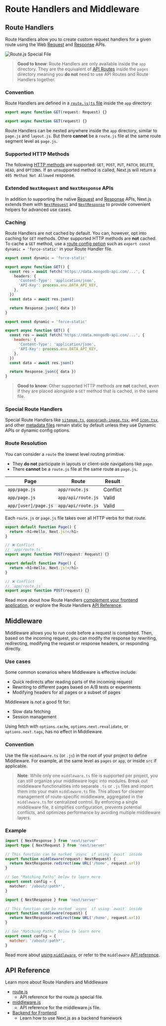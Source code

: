 # Route Handlers and Middleware

## Route Handlers

Route Handlers allow you to create custom request handlers for a given route using the Web [Request](https://developer.mozilla.org/docs/Web/API/Request) and [Response](https://developer.mozilla.org/docs/Web/API/Response) APIs.

![Route.js Special File](https://h8DxKfmAPhn8O0p3.public.blob.vercel-storage.com/docs/light/route-special-file.png)

> **Good to know**: Route Handlers are only available inside the `app` directory. They are the equivalent of [API Routes](/docs/pages/building-your-application/routing/api-routes.md) inside the `pages` directory meaning you **do not** need to use API Routes and Route Handlers together.

### Convention

Route Handlers are defined in a [`route.js|ts` file](/docs/app/api-reference/file-conventions/route.md) inside the `app` directory:

```ts filename="app/api/route.ts" switcher
export async function GET(request: Request) {}
```

```js filename="app/api/route.js" switcher
export async function GET(request) {}
```

Route Handlers can be nested anywhere inside the `app` directory, similar to `page.js` and `layout.js`. But there **cannot** be a `route.js` file at the same route segment level as `page.js`.

### Supported HTTP Methods

The following [HTTP methods](https://developer.mozilla.org/docs/Web/HTTP/Methods) are supported: `GET`, `POST`, `PUT`, `PATCH`, `DELETE`, `HEAD`, and `OPTIONS`. If an unsupported method is called, Next.js will return a `405 Method Not Allowed` response.

### Extended `NextRequest` and `NextResponse` APIs

In addition to supporting the native [Request](https://developer.mozilla.org/docs/Web/API/Request) and [Response](https://developer.mozilla.org/docs/Web/API/Response) APIs, Next.js extends them with [`NextRequest`](/docs/app/api-reference/functions/next-request.md) and [`NextResponse`](/docs/app/api-reference/functions/next-response.md) to provide convenient helpers for advanced use cases.

### Caching

Route Handlers are not cached by default. You can, however, opt into caching for `GET` methods. Other supported HTTP methods are **not** cached. To cache a `GET` method, use a [route config option](/docs/app/api-reference/file-conventions/route-segment-config.md#dynamic) such as `export const dynamic = 'force-static'` in your Route Handler file.

```ts filename="app/items/route.ts" switcher
export const dynamic = 'force-static'

export async function GET() {
  const res = await fetch('https://data.mongodb-api.com/...', {
    headers: {
      'Content-Type': 'application/json',
      'API-Key': process.env.DATA_API_KEY,
    },
  })
  const data = await res.json()

  return Response.json({ data })
}
```

```js filename="app/items/route.js" switcher
export const dynamic = 'force-static'

export async function GET() {
  const res = await fetch('https://data.mongodb-api.com/...', {
    headers: {
      'Content-Type': 'application/json',
      'API-Key': process.env.DATA_API_KEY,
    },
  })
  const data = await res.json()

  return Response.json({ data })
}
```

> **Good to know**: Other supported HTTP methods are **not** cached, even if they are placed alongside a `GET` method that is cached, in the same file.

### Special Route Handlers

Special Route Handlers like [`sitemap.ts`](/docs/app/api-reference/file-conventions/metadata/sitemap.md), [`opengraph-image.tsx`](/docs/app/api-reference/file-conventions/metadata/opengraph-image.md), and [`icon.tsx`](/docs/app/api-reference/file-conventions/metadata/app-icons.md), and other [metadata files](/docs/app/api-reference/file-conventions/metadata.md) remain static by default unless they use Dynamic APIs or dynamic config options.

### Route Resolution

You can consider a `route` the lowest level routing primitive.

* They **do not** participate in layouts or client-side navigations like `page`.
* There **cannot** be a `route.js` file at the same route as `page.js`.

| Page                 | Route              | Result                       |
| -------------------- | ------------------ | ---------------------------- |
| `app/page.js`        | `app/route.js`     |  Conflict |
| `app/page.js`        | `app/api/route.js` |  Valid    |
| `app/[user]/page.js` | `app/api/route.js` |  Valid    |

Each `route.js` or `page.js` file takes over all HTTP verbs for that route.

```ts filename="app/page.ts" switcher
export default function Page() {
  return <h1>Hello, Next.js!</h1>
}

// ❌ Conflict
// `app/route.ts`
export async function POST(request: Request) {}
```

```js filename="app/page.js" switcher
export default function Page() {
  return <h1>Hello, Next.js!</h1>
}

// ❌ Conflict
// `app/route.js`
export async function POST(request) {}
```

Read more about how Route Handlers [complement your frontend application](/docs/app/guides/backend-for-frontend.md), or explore the Route Handlers [API Reference](/docs/app/api-reference/file-conventions/route.md).

## Middleware

Middleware allows you to run code before a request is completed. Then, based on the incoming request, you can modify the response by rewriting, redirecting, modifying the request or response headers, or responding directly.

### Use cases

Some common scenarios where Middleware is effective include:

* Quick redirects after reading parts of the incoming request
* Rewriting to different pages based on A/B tests or experiments
* Modifying headers for all pages or a subset of pages

Middleware is *not* a good fit for:

* Slow data fetching
* Session management

Using fetch with `options.cache`, `options.next.revalidate`, or `options.next.tags`, has no effect in Middleware.

### Convention

Use the file `middleware.ts` (or `.js`) in the root of your project to define Middleware. For example, at the same level as `pages` or `app`, or inside `src` if applicable.

> **Note**: While only one `middleware.ts` file is supported per project, you can still organize your middleware logic into modules. Break out middleware functionalities into separate `.ts` or `.js` files and import them into your main `middleware.ts` file. This allows for cleaner management of route-specific middleware, aggregated in the `middleware.ts` for centralized control. By enforcing a single middleware file, it simplifies configuration, prevents potential conflicts, and optimizes performance by avoiding multiple middleware layers.

### Example

```ts filename="middleware.ts" switcher
import { NextResponse } from 'next/server'
import type { NextRequest } from 'next/server'

// This function can be marked `async` if using `await` inside
export function middleware(request: NextRequest) {
  return NextResponse.redirect(new URL('/home', request.url))
}

// See "Matching Paths" below to learn more
export const config = {
  matcher: '/about/:path*',
}
```

```js filename="middleware.js" switcher
import { NextResponse } from 'next/server'

// This function can be marked `async` if using `await` inside
export function middleware(request) {
  return NextResponse.redirect(new URL('/home', request.url))
}

// See "Matching Paths" below to learn more
export const config = {
  matcher: '/about/:path*',
}
```

Read more about [using `middleware`](/docs/app/guides/backend-for-frontend.md#middleware), or refer to the `middleware` [API reference](/docs/app/api-reference/file-conventions/middleware.md).

## API Reference

Learn more about Route Handlers and Middleware

- [route.js](/docs/app/api-reference/file-conventions/route.md)
  - API reference for the route.js special file.
- [middleware.js](/docs/app/api-reference/file-conventions/middleware.md)
  - API reference for the middleware.js file.
- [Backend for Frontend](/docs/app/guides/backend-for-frontend.md)
  - Learn how to use Next.js as a backend framework

<!-- markdownlint-configure-file
{
  "MD004": false,
  "MD007": false,
  "MD024": false,
  "MD059": false
}
-->
